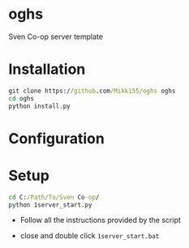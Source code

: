 # oghs
Sven Co-op server template

# Installation

```bat
git clone https://github.com/Mikk155/oghs oghs
cd oghs
python install.py
```

# Configuration

<!-- -TODO cfg plugins etc. -->

# Setup

```bat
cd C:/Path/To/Sven Co-op/
python 1server_start.py
```

- Follow all the instructions provided by the script

- close and double click ``1server_start.bat``
